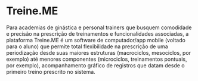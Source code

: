 # Treine.ME
Para academias de ginástica e personal trainers que busquem comodidade e precisão na prescrição de treinamentos e funcionalidades associadas, a plataforma Treine.ME é um software de computador/app mobile (voltado para o aluno) que permite total flexibilidade na prescrição de uma periodização desde suas maiores estruturas (macrociclos, mesociclos, por exemplo) até menores componentes (microciclos, treinamentos pontuais, por exemplo), acompanhamento gráfico de registros que datam desde o primeiro treino prescrito no sistema.